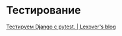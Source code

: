 Тестирование
========================








[Тестируем Django с pytest. | Lexover's blog](http://lexover.ru/2021/03/07/test-django-using-pytest/)